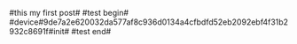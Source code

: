 #this my first post#
#test begin#
#device#9de7a2e620032da577af8c936d0134a4cfbdfd52eb2092ebf4f31b2932c8691f#init#
#test end#
